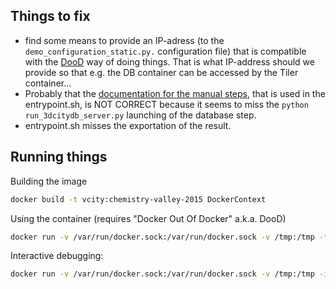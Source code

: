 ## Things to fix
 - find some means to provide an IP-adress (to the `demo_configuration_static.py.` configuration file)
   that is compatible with the [DooD](https://rusingh.com/2021/01/29/docker-outside-of-docker/) way of 
   doing things. That is what IP-address should we provide
   so that e.g. the DB container can be accessed by the Tiler container...
 - Probably that the [documentation for the manual steps](https://github.com/VCityTeam/UD-Reproducibility/tree/master/Computations/3DTiles/LyonTemporal/PythonCallingDocker#manual-step-by-step-run-of-the-static-tiler), that is used in the entrypoint.sh, is NOT CORRECT because
   it seems to miss the `python run_3dcitydb_server.py` launching of the database step.
 - entrypoint.sh misses the exportation of the result.

## Running things
Building the image

```bash
docker build -t vcity:chemistry-valley-2015 DockerContext
```

Using the container (requires "Docker Out Of Docker" a.k.a. DooD)

```bash
docker run -v /var/run/docker.sock:/var/run/docker.sock -v /tmp:/tmp -t vcity:chemistry-valley-2015
```

Interactive debugging:

```bash
docker run -v /var/run/docker.sock:/var/run/docker.sock -v /tmp:/tmp -it vcity:chemistry-valley-2015 /bin/bash
```
